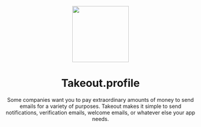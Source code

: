 <p align='center'><img src="https://i.ibb.co/s9kq3V0/takeout.png" height="150px"/></p>
<h1 align='center'>Takeout.profile</h1>
<p align='center'>Some companies want you to pay extraordinary amounts of money to send emails for a variety of purposes. Takeout makes it simple to send notifications, verification emails, welcome emails, or whatever else your app needs.</p>
